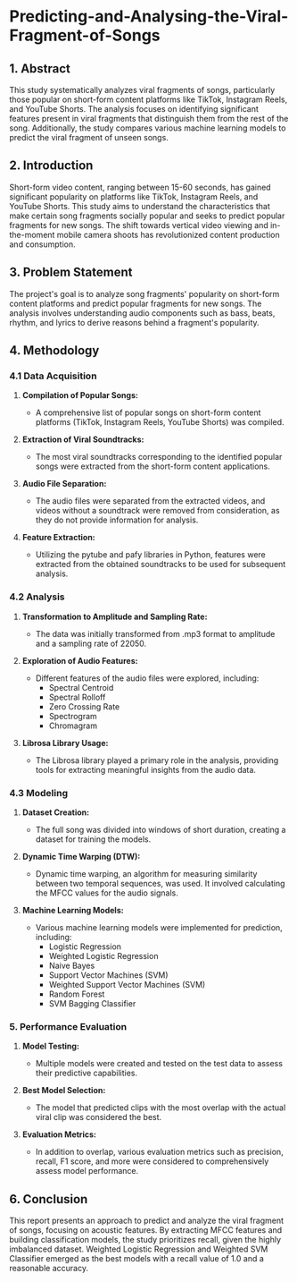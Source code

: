 # Predicting-and-Analysing-the-Viral-Fragment-of-Songs



## 1. Abstract

This study systematically analyzes viral fragments of songs, particularly those popular on short-form content platforms like TikTok, Instagram Reels, and YouTube Shorts. The analysis focuses on identifying significant features present in viral fragments that distinguish them from the rest of the song. Additionally, the study compares various machine learning models to predict the viral fragment of unseen songs.

## 2. Introduction

Short-form video content, ranging between 15-60 seconds, has gained significant popularity on platforms like TikTok, Instagram Reels, and YouTube Shorts. This study aims to understand the characteristics that make certain song fragments socially popular and seeks to predict popular fragments for new songs. The shift towards vertical video viewing and in-the-moment mobile camera shoots has revolutionized content production and consumption.

## 3. Problem Statement

The project's goal is to analyze song fragments' popularity on short-form content platforms and predict popular fragments for new songs. The analysis involves understanding audio components such as bass, beats, rhythm, and lyrics to derive reasons behind a fragment's popularity.

## 4. Methodology

### 4.1 Data Acquisition

1. **Compilation of Popular Songs:**
   - A comprehensive list of popular songs on short-form content platforms (TikTok, Instagram Reels, YouTube Shorts) was compiled.

2. **Extraction of Viral Soundtracks:**
   - The most viral soundtracks corresponding to the identified popular songs were extracted from the short-form content applications.

3. **Audio File Separation:**
   - The audio files were separated from the extracted videos, and videos without a soundtrack were removed from consideration, as they do not provide information for analysis.

4. **Feature Extraction:**
   - Utilizing the pytube and pafy libraries in Python, features were extracted from the obtained soundtracks to be used for subsequent analysis.

### 4.2 Analysis

1. **Transformation to Amplitude and Sampling Rate:**
   - The data was initially transformed from .mp3 format to amplitude and a sampling rate of 22050.

2. **Exploration of Audio Features:**
   - Different features of the audio files were explored, including:
     - Spectral Centroid
     - Spectral Rolloff
     - Zero Crossing Rate
     - Spectrogram
     - Chromagram

3. **Librosa Library Usage:**
   - The Librosa library played a primary role in the analysis, providing tools for extracting meaningful insights from the audio data.

### 4.3 Modeling

1. **Dataset Creation:**
   - The full song was divided into windows of short duration, creating a dataset for training the models.

2. **Dynamic Time Warping (DTW):**
   - Dynamic time warping, an algorithm for measuring similarity between two temporal sequences, was used. It involved calculating the MFCC values for the audio signals.

3. **Machine Learning Models:**
   - Various machine learning models were implemented for prediction, including:
     - Logistic Regression
     - Weighted Logistic Regression
     - Naive Bayes
     - Support Vector Machines (SVM)
     - Weighted Support Vector Machines (SVM)
     - Random Forest
     - SVM Bagging Classifier

### 5. Performance Evaluation

1. **Model Testing:**
   - Multiple models were created and tested on the test data to assess their predictive capabilities.

2. **Best Model Selection:**
   - The model that predicted clips with the most overlap with the actual viral clip was considered the best.

3. **Evaluation Metrics:**
   - In addition to overlap, various evaluation metrics such as precision, recall, F1 score, and more were considered to comprehensively assess model performance.



## 6. Conclusion

This report presents an approach to predict and analyze the viral fragment of songs, focusing on acoustic features. By extracting MFCC features and building classification models, the study prioritizes recall, given the highly imbalanced dataset. Weighted Logistic Regression and Weighted SVM Classifier emerged as the best models with a recall value of 1.0 and a reasonable accuracy.
